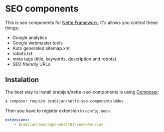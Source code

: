 # SEO components

This is seo components for [Nette Framework](http://nette.org/). It's allows you control these things:
 
- Google analytics
- Google webmaster tools
- Auto generated sitemap.xml
- robots.txt
- meta tags (title, keywords, description and robots)
- SEO friendly URLs

## Instalation

The best way to install brabijan/nette-seo-components is using  [Composer](http://getcomposer.org/):


```sh
$ composer require brabijan/nette-seo-components:@dev
```

Then you have to register extension in `config.neon`.

```yaml
extensions:
	- Brabijan\SeoComponents\DI\SeoExtension
```
